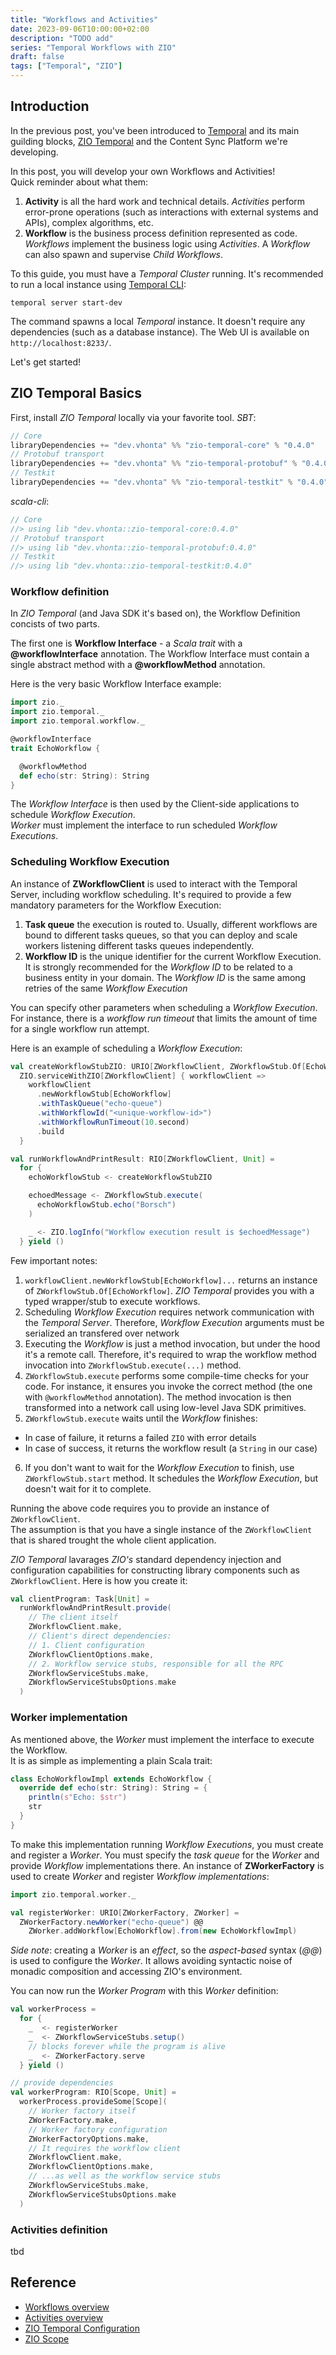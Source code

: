 ```yaml
---
title: "Workflows and Activities"
date: 2023-09-06T10:00:00+02:00
description: "TODO add"
series: "Temporal Workflows with ZIO"
draft: false
tags: ["Temporal", "ZIO"]
---
```


## Introduction
In the previous post, you've been introduced to [Temporal](https://temporal.io) and its main guilding blocks, [ZIO Temporal](https://zio-temporal.vhonta.dev) and the Content Sync Platform we're developing.

In this post, you will develop your own Workflows and Activities!  
Quick reminder about what them:  
1. **Activity** is all the hard work and technical details. *Activities* perform error-prone operations (such as interactions with external systems and APIs), complex algorithms, etc.  
2. **Workflow** is the business process definition represented as code. 
*Workflows* implement the business logic using *Activities*. A *Workflow* can also spawn and supervise *Child Workflows*. 

To this guide, you must have a *Temporal Cluster* running. It's recommended to run a local instance using [Temporal CLI](https://docs.temporal.io/cli):

```shell
temporal server start-dev
```

The command spawns a local *Temporal* instance. It doesn't require any dependencies (such as a database instance). The Web UI is available on `http://localhost:8233/`. 

Let's get started!

## ZIO Temporal Basics
First, install *ZIO Temporal* locally via your favorite tool.
*SBT*:
```scala
// Core
libraryDependencies += "dev.vhonta" %% "zio-temporal-core" % "0.4.0"
// Protobuf transport
libraryDependencies += "dev.vhonta" %% "zio-temporal-protobuf" % "0.4.0"
// Testkit
libraryDependencies += "dev.vhonta" %% "zio-temporal-testkit" % "0.4.0"
```

*scala-cli*:
```scala
// Core
//> using lib "dev.vhonta::zio-temporal-core:0.4.0"
// Protobuf transport
//> using lib "dev.vhonta::zio-temporal-protobuf:0.4.0"
// Testkit
//> using lib "dev.vhonta::zio-temporal-testkit:0.4.0"
```

### Workflow definition
In *ZIO Temporal* (and Java SDK it's based on), the Workflow Definition concists of two parts.  

The first one is **Workflow Interface** - a *Scala trait* with a **@workflowInterface** annotation. The Workflow Interface must contain a single abstract method with a **@workflowMethod** annotation.  

Here is the very basic Workflow Interface example:
```scala mdoc:silent
import zio._
import zio.temporal._
import zio.temporal.workflow._

@workflowInterface
trait EchoWorkflow {

  @workflowMethod
  def echo(str: String): String
}
```

The *Workflow Interface* is then used by the Client-side applications to schedule *Workflow Execution*.  
*Worker* must implement the interface to run scheduled *Workflow Executions*.  

### Scheduling Workflow Execution

An instance of **ZWorkflowClient** is used to interact with the Temporal Server, including workflow scheduling. It's required to provide a few mandatory parameters for the Workflow Execution:
1. **Task queue** the execution is routed to. Usually, different workflows are bound to different tasks queues, so that you can deploy and scale workers listening different tasks queues independently.
2. **Workflow ID** is the unique identifier for the current Workflow Execution. It is strongly recommended for the *Workflow ID* to be related to a business entity in your domain. The *Workflow ID* is the same among retries of the same *Workflow Execution* 

You can specify other parameters when scheduling a *Workflow Execution*. For instance, there is a *workflow run timeout* that limits the amount of time for a single workflow run attempt.  

Here is an example of scheduling a *Workflow Execution*:

```scala mdoc:silent
val createWorkflowStubZIO: URIO[ZWorkflowClient, ZWorkflowStub.Of[EchoWorkflow]] = 
  ZIO.serviceWithZIO[ZWorkflowClient] { workflowClient =>
    workflowClient
      .newWorkflowStub[EchoWorkflow]
      .withTaskQueue("echo-queue")
      .withWorkflowId("<unique-workflow-id>")
      .withWorkflowRunTimeout(10.second)
      .build
  }

val runWorkflowAndPrintResult: RIO[ZWorkflowClient, Unit] = 
  for {
    echoWorkflowStub <- createWorkflowStubZIO

    echoedMessage <- ZWorkflowStub.execute(
      echoWorkflowStub.echo("Borsch")
    )

    _ <- ZIO.logInfo("Workflow execution result is $echoedMessage")
  } yield ()
```

Few important notes:
1. `workflowClient.newWorkflowStub[EchoWorkflow]...` returns an instance of `ZWorkflowStub.Of[EchoWorkflow]`. *ZIO Temporal* provides you with a typed wrapper/stub to execute workflows.
2. Scheduling *Workflow Execution* requires network communication with the *Temporal Server*. Therefore, *Workflow Execution* arguments must be serialized an transfered over network
3. Executing the *Workflow* is just a method invocation, but under the hood it's a remote call. Therefore, it's required to wrap the workflow method invocation into `ZWorkflowStub.execute(...)` method. 
4. `ZWorkflowStub.execute` performs some compile-time checks for your code. For instance, it ensures you invoke the correct method (the one with `@workflowMethod` annotation). 
The method invocation is then transformed into a network call using low-level Java SDK primitives.
5. `ZWorkflowStub.execute` waits until the *Workflow* finishes:
  - In case of failure, it returns a failed `ZIO` with error details
  - In case of success, it returns the workflow result (a `String` in our case)
6. If you don't want to wait for the *Workflow Execution* to finish, use `ZWorkflowStub.start` method. It schedules the *Workflow Execution*, but doesn't wait for it to complete.

Running the above code requires you to provide an instance of `ZWorkflowClient`.  
The assumption is that you have a single instance of the `ZWorkflowClient` that is shared trought the whole client application.  

*ZIO Temporal* lavarages *ZIO's* standard dependency injection and configuration capabilities for constructing library components such as `ZWorkflowClient`. Here is how you create it:

```scala mdoc:silent
val clientProgram: Task[Unit] = 
  runWorkflowAndPrintResult.provide(
    // The client itself
    ZWorkflowClient.make,
    // Client's direct dependencies:
    // 1. Client configuration 
    ZWorkflowClientOptions.make,
    // 2. Workflow service stubs, responsible for all the RPC 
    ZWorkflowServiceStubs.make,
    ZWorkflowServiceStubsOptions.make
  )
```

### Worker implementation
As mentioned above, the *Worker* must implement the interface to execute the Workflow.  
It is as simple as implementing a plain Scala trait:
```scala mdoc:silent
class EchoWorkflowImpl extends EchoWorkflow {
  override def echo(str: String): String = {
    println(s"Echo: $str")
    str
  }
}
```

To make this implementation running *Workflow Executions*, you must create and register a *Worker*. You must specify the *task queue* for the *Worker* and provide *Workflow* implementations there. An instance of **ZWorkerFactory** is used to create *Worker* and register *Workflow implementations*:

```scala mdoc:silent
import zio.temporal.worker._

val registerWorker: URIO[ZWorkerFactory, ZWorker] = 
  ZWorkerFactory.newWorker("echo-queue") @@
    ZWorker.addWorkflow[EchoWorkflow].from(new EchoWorkflowImpl)
```
*Side note*: creating a *Worker* is an *effect*, so the *aspect-based* syntax (*@@*) is used to configure the *Worker*. It allows avoiding syntactic noise of monadic composition and accessing ZIO's environment.

You can now run the *Worker Program* with this *Worker* definition:

```scala mdoc:silent
val workerProcess = 
  for {
    _  <- registerWorker
    _  <- ZWorkflowServiceStubs.setup()
    // blocks forever while the program is alive
    _  <- ZWorkerFactory.serve
  } yield ()

// provide dependencies
val workerProgram: RIO[Scope, Unit] =
  workerProcess.provideSome[Scope](
    // Worker factory itself
    ZWorkerFactory.make,
    // Worker factory configuration
    ZWorkerFactoryOptions.make,
    // It requires the workflow client
    ZWorkflowClient.make, 
    ZWorkflowClientOptions.make,
    // ...as well as the workflow service stubs
    ZWorkflowServiceStubs.make,
    ZWorkflowServiceStubsOptions.make
  )
```

### Activities definition
tbd


## Reference
- [Workflows overview](https://zio-temporal.vhonta.dev/docs/core/workflows)
- [Activities overview](https://zio-temporal.vhonta.dev/docs/core/activities)
- [ZIO Temporal Configuration](https://zio-temporal.vhonta.dev/docs/core/configuration)
- [ZIO Scope](https://zio.dev/reference/resource/scope/)